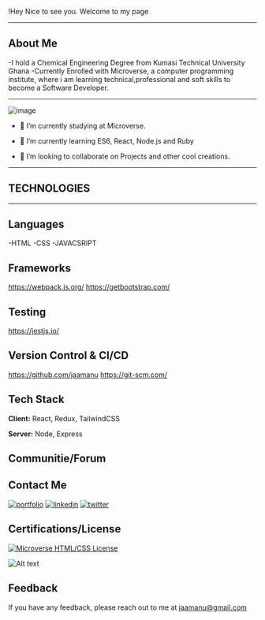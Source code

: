!Hey Nice to see you. Welcome to my page 
___________________________________________________________________________________________________________________________________________________

 ## About Me
 
-I hold a Chemical Engineering Degree from Kumasi Technical University Ghana
-Currently Enrolled with Microverse, a computer programming institute, where i am learning technical,professional and soft skills to become a  Software   Developer.

___________________________________________________________________________________________________________________________________________________________

![image](https://media4.giphy.com/media/qgQUggAC3Pfv687qPC/giphy.gif?cid=ecf05e47jipdebsck8epkt11e1pa4pfecoagm513zverybt5&rid=giphy.gif&ct=g)


- 🔭 I’m currently studying at Microverse.

- 🌱 I’m currently learning ES6, React, Node.js and Ruby

- 👯 I’m looking to collaborate on Projects and other cool creations.

___________________________________________________________________________________________________________________________________________________________
## TECHNOLOGIES 
___________________________________________________________________________________________________________________________________________________________

## Languages 
-HTML 
-CSS
-JAVACSRIPT

## Frameworks

https://webpack.js.org/ https://getbootstrap.com/

## Testing

https://jestjs.io/

## Version Control & CI/CD

https://github.com/jaamanu  https://git-scm.com/

## Tech Stack

**Client:** React, Redux, TailwindCSS

**Server:** Node, Express

## Communitie/Forum




## Contact Me

[![portfolio](https://img.shields.io/badge/my_portfolio-000?style=for-the-badge&logo=ko-fi&logoColor=white)](https://jaamanu.github.io/Project-Portfolio/)
[![linkedin](https://img.shields.io/badge/linkedin-0A66C2?style=for-the-badge&logo=linkedin&logoColor=white)](https://www.linkedin.com/in/jamesasibeymanu)
[![twitter](https://img.shields.io/badge/twitter-1DA1F2?style=for-the-badge&logo=twitter&logoColor=white)](https://twitter.com/JamesAsibeyManu)




## Certifications/License

[![Microverse HTML/CSS License](https://img.shields.io/badge/HTML/CSS-MicroverseCertificate-1.svg)](https://www.credential.net/8a4b8512-445f-49c1-a97e-6f2576c9edb3#gs.fftznz)

<img src="![Screen Shot 2022-10-12 at 23 55 10](https://user-images.githubusercontent.com/98466955/195455405-b62a08b8-a9cb-4e68-9d0d-76dd8517b6e1.png)
" alt="Alt text" title="INTRO TO WEB DEVELOPMENT CERTIFICATE">



## Feedback

If you have any feedback, please reach out to me at jaamanu@gmail.com









 
 
 
<!--
**jaamanu/jaamanu** is a ✨ _special_ ✨ repository because its `README.md` (this file) appears on your GitHub profile.

Here are some ideas to get you started:

- 🔭 I’m currently working on ...
- 🌱 I’m currently learning ...
- 👯 I’m looking to collaborate on ...
- 🤔 I’m looking for help with ...
- 💬 Ask me about ...
- 📫 How to reach me: ...
- 😄 Pronouns: ...
- ⚡ Fun fact: ...
-->

